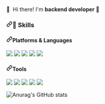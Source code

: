 <p dir="auto">
  <g-emoji class="g-emoji" alias="wave" fallback-src="https://github.githubassets.com/images/icons/emoji/unicode/1f44b.png">👋</g-emoji>&nbsp; Hi there! I'm <b>backend developer</b> <g-emoji class="g-emoji" alias="rocket" fallback-src="https://github.githubassets.com/images/icons/emoji/unicode/1f680.png">🚀</g-emoji><br>
</p>






<h3 dir="auto"><a id="user-content--skills" class="anchor" aria-hidden="true" href="#-skills"><svg class="octicon octicon-link" viewBox="0 0 16 16" version="1.1" width="16" height="16" aria-hidden="true"><path fill-rule="evenodd" d="M7.775 3.275a.75.75 0 001.06 1.06l1.25-1.25a2 2 0 112.83 2.83l-2.5 2.5a2 2 0 01-2.83 0 .75.75 0 00-1.06 1.06 3.5 3.5 0 004.95 0l2.5-2.5a3.5 3.5 0 00-4.95-4.95l-1.25 1.25zm-4.69 9.64a2 2 0 010-2.83l2.5-2.5a2 2 0 012.83 0 .75.75 0 001.06-1.06 3.5 3.5 0 00-4.95 0l-2.5 2.5a3.5 3.5 0 004.95 4.95l1.25-1.25a.75.75 0 00-1.06-1.06l-1.25 1.25a2 2 0 01-2.83 0z"></path></svg></a><g-emoji class="g-emoji" alias="muscle" fallback-src="https://github.githubassets.com/images/icons/emoji/unicode/1f4aa.png">💪</g-emoji> Skills</h3>
<h4 dir="auto"><a id="user-content-platforms--languages" class="anchor" aria-hidden="true" href="#platforms--languages"><svg class="octicon octicon-link" viewBox="0 0 16 16" version="1.1" width="16" height="16" aria-hidden="true"><path fill-rule="evenodd" d="M7.775 3.275a.75.75 0 001.06 1.06l1.25-1.25a2 2 0 112.83 2.83l-2.5 2.5a2 2 0 01-2.83 0 .75.75 0 00-1.06 1.06 3.5 3.5 0 004.95 0l2.5-2.5a3.5 3.5 0 00-4.95-4.95l-1.25 1.25zm-4.69 9.64a2 2 0 010-2.83l2.5-2.5a2 2 0 012.83 0 .75.75 0 001.06-1.06 3.5 3.5 0 00-4.95 0l-2.5 2.5a3.5 3.5 0 004.95 4.95l1.25-1.25a.75.75 0 00-1.06-1.06l-1.25 1.25a2 2 0 01-2.83 0z"></path></svg></a>Platforms &amp; Languages</h4>
<p dir="auto">
  <a target="_blank" rel="noopener noreferrer" href="https://camo.githubusercontent.com/783b78b980deec3fbd693fd61bc88b85065f9267e112fa4838489894800ef1ec/68747470733a2f2f696d672e736869656c64732e696f2f62616467652f416e64726f69642d3344444338343f7374796c653d666c61742d737175617265266c6f676f3d416e64726f6964266c6f676f436f6c6f723d7768697465"><img src="https://camo.githubusercontent.com/783b78b980deec3fbd693fd61bc88b85065f9267e112fa4838489894800ef1ec/68747470733a2f2f696d672e736869656c64732e696f2f62616467652f416e64726f69642d3344444338343f7374796c653d666c61742d737175617265266c6f676f3d416e64726f6964266c6f676f436f6c6f723d7768697465" data-canonical-src="https://img.shields.io/badge/Android-3DDC84?style=flat-square&amp;logo=Android&amp;logoColor=white" style="max-width: 100%;"></a>
  <a target="_blank" rel="noopener noreferrer" href="https://camo.githubusercontent.com/b447ce526d7703eb97f721e9e480ec3fab28c882cf968259b026ba1a71f01ee3/68747470733a2f2f696d672e736869656c64732e696f2f62616467652f694f532d3030303030303f7374796c653d666c61742d737175617265266c6f676f3d694f53266c6f676f436f6c6f723d7768697465"><img src="https://camo.githubusercontent.com/b447ce526d7703eb97f721e9e480ec3fab28c882cf968259b026ba1a71f01ee3/68747470733a2f2f696d672e736869656c64732e696f2f62616467652f694f532d3030303030303f7374796c653d666c61742d737175617265266c6f676f3d694f53266c6f676f436f6c6f723d7768697465" data-canonical-src="https://img.shields.io/badge/iOS-000000?style=flat-square&amp;logo=iOS&amp;logoColor=white" style="max-width: 100%;"></a>
  <a target="_blank" rel="noopener noreferrer" href="https://camo.githubusercontent.com/93451982fa429358d8bb327a9d88f216e3605483433afecb098d4e77271a3721/68747470733a2f2f696d672e736869656c64732e696f2f62616467652f52656163744e61746976652d3631444146423f7374796c653d666c61742d737175617265266c6f676f3d5265616374266c6f676f436f6c6f723d626c61636b"><img src="https://camo.githubusercontent.com/93451982fa429358d8bb327a9d88f216e3605483433afecb098d4e77271a3721/68747470733a2f2f696d672e736869656c64732e696f2f62616467652f52656163744e61746976652d3631444146423f7374796c653d666c61742d737175617265266c6f676f3d5265616374266c6f676f436f6c6f723d626c61636b" data-canonical-src="https://img.shields.io/badge/ReactNative-61DAFB?style=flat-square&amp;logo=React&amp;logoColor=black" style="max-width: 100%;"></a>
  <a target="_blank" rel="noopener noreferrer" href="https://camo.githubusercontent.com/0e0619b92a228069f62dafe1cf2db04f1022086a2853f392d9ddea54841f45de/68747470733a2f2f696d672e736869656c64732e696f2f62616467652f466c75747465722d3032353639423f7374796c653d666c61742d737175617265266c6f676f3d466c7574746572266c6f676f436f6c6f723d7768697465"><img src="https://camo.githubusercontent.com/0e0619b92a228069f62dafe1cf2db04f1022086a2853f392d9ddea54841f45de/68747470733a2f2f696d672e736869656c64732e696f2f62616467652f466c75747465722d3032353639423f7374796c653d666c61742d737175617265266c6f676f3d466c7574746572266c6f676f436f6c6f723d7768697465" data-canonical-src="https://img.shields.io/badge/Flutter-02569B?style=flat-square&amp;logo=Flutter&amp;logoColor=white" style="max-width: 100%;"></a>
  <a target="_blank" rel="noopener noreferrer" href="https://camo.githubusercontent.com/70f0ea4d1caca73bba8b57790380567d99b84a603370a9d8dd1c8726bd001fcc/68747470733a2f2f696d672e736869656c64732e696f2f62616467652f436f72646f76612d4538453845383f7374796c653d666c61742d737175617265266c6f676f3d417061636865253230436f72646f7661266c6f676f436f6c6f723d626c61636b"><img src="https://camo.githubusercontent.com/70f0ea4d1caca73bba8b57790380567d99b84a603370a9d8dd1c8726bd001fcc/68747470733a2f2f696d672e736869656c64732e696f2f62616467652f436f72646f76612d4538453845383f7374796c653d666c61742d737175617265266c6f676f3d417061636865253230436f72646f7661266c6f676f436f6c6f723d626c61636b" data-canonical-src="https://img.shields.io/badge/Cordova-E8E8E8?style=flat-square&amp;logo=Apache%20Cordova&amp;logoColor=black" style="max-width: 100%;"></a>
</p>





<h4 dir="auto"><a id="user-content-tools" class="anchor" aria-hidden="true" href="#tools"><svg class="octicon octicon-link" viewBox="0 0 16 16" version="1.1" width="16" height="16" aria-hidden="true"><path fill-rule="evenodd" d="M7.775 3.275a.75.75 0 001.06 1.06l1.25-1.25a2 2 0 112.83 2.83l-2.5 2.5a2 2 0 01-2.83 0 .75.75 0 00-1.06 1.06 3.5 3.5 0 004.95 0l2.5-2.5a3.5 3.5 0 00-4.95-4.95l-1.25 1.25zm-4.69 9.64a2 2 0 010-2.83l2.5-2.5a2 2 0 012.83 0 .75.75 0 001.06-1.06 3.5 3.5 0 00-4.95 0l-2.5 2.5a3.5 3.5 0 004.95 4.95l1.25-1.25a.75.75 0 00-1.06-1.06l-1.25 1.25a2 2 0 01-2.83 0z"></path></svg></a>Tools</h4>
<p dir="auto">
  <a target="_blank" rel="noopener noreferrer" href="https://camo.githubusercontent.com/89f2da131139dce431efcb98dab299bf4d02a2eaa9b911790be3fe7e5d57ab93/68747470733a2f2f696d672e736869656c64732e696f2f62616467652f5265616374697665582d4237313738433f7374796c653d666c61742d737175617265266c6f676f3d526561637469766558266c6f676f436f6c6f723d7768697465"><img src="https://camo.githubusercontent.com/89f2da131139dce431efcb98dab299bf4d02a2eaa9b911790be3fe7e5d57ab93/68747470733a2f2f696d672e736869656c64732e696f2f62616467652f5265616374697665582d4237313738433f7374796c653d666c61742d737175617265266c6f676f3d526561637469766558266c6f676f436f6c6f723d7768697465" data-canonical-src="https://img.shields.io/badge/ReactiveX-B7178C?style=flat-square&amp;logo=ReactiveX&amp;logoColor=white" style="max-width: 100%;"></a>
  <a target="_blank" rel="noopener noreferrer" href="https://camo.githubusercontent.com/aafe1e1870c19e6e2ad743650ad218e165e3e6dc83f0e6f00068d834d9c85881/68747470733a2f2f696d672e736869656c64732e696f2f62616467652f46697265626173652d4646434132383f7374796c653d666c61742d737175617265266c6f676f3d4669726562617365266c6f676f436f6c6f723d626c61636b"><img src="https://camo.githubusercontent.com/aafe1e1870c19e6e2ad743650ad218e165e3e6dc83f0e6f00068d834d9c85881/68747470733a2f2f696d672e736869656c64732e696f2f62616467652f46697265626173652d4646434132383f7374796c653d666c61742d737175617265266c6f676f3d4669726562617365266c6f676f436f6c6f723d626c61636b" data-canonical-src="https://img.shields.io/badge/Firebase-FFCA28?style=flat-square&amp;logo=Firebase&amp;logoColor=black" style="max-width: 100%;"></a>
  <a target="_blank" rel="noopener noreferrer" href="https://camo.githubusercontent.com/d03ae914f592e5deceab869575d099cb8d38ec3b6579281dfbf8d766dbf43f89/68747470733a2f2f696d672e736869656c64732e696f2f62616467652f5265616c6d2d3339343737463f7374796c653d666c61742d737175617265266c6f676f3d5265616c6d266c6f676f436f6c6f723d7768697465"><img src="https://camo.githubusercontent.com/d03ae914f592e5deceab869575d099cb8d38ec3b6579281dfbf8d766dbf43f89/68747470733a2f2f696d672e736869656c64732e696f2f62616467652f5265616c6d2d3339343737463f7374796c653d666c61742d737175617265266c6f676f3d5265616c6d266c6f676f436f6c6f723d7768697465" data-canonical-src="https://img.shields.io/badge/Realm-39477F?style=flat-square&amp;logo=Realm&amp;logoColor=white" style="max-width: 100%;"></a>
  <a target="_blank" rel="noopener noreferrer" href="https://camo.githubusercontent.com/25ce0a17688d8e048dbe96d10ee19ca6cc0256a207d8751824a6c833a57e4aa5/68747470733a2f2f696d672e736869656c64732e696f2f62616467652f426974726973652d3638334438373f7374796c653d666c61742d737175617265266c6f676f3d42697472697365266c6f676f436f6c6f723d7768697465"><img src="https://camo.githubusercontent.com/25ce0a17688d8e048dbe96d10ee19ca6cc0256a207d8751824a6c833a57e4aa5/68747470733a2f2f696d672e736869656c64732e696f2f62616467652f426974726973652d3638334438373f7374796c653d666c61742d737175617265266c6f676f3d42697472697365266c6f676f436f6c6f723d7768697465" data-canonical-src="https://img.shields.io/badge/Bitrise-683D87?style=flat-square&amp;logo=Bitrise&amp;logoColor=white" style="max-width: 100%;"></a>
  <a target="_blank" rel="noopener noreferrer" href="https://camo.githubusercontent.com/91271f210478908838baa7463daa6af4c78827b2d4d0a1ddfcdaf254b41edf87/68747470733a2f2f696d672e736869656c64732e696f2f62616467652f4769742d4630353033323f7374796c653d666c61742d737175617265266c6f676f3d476974266c6f676f436f6c6f723d7768697465"><img src="https://camo.githubusercontent.com/91271f210478908838baa7463daa6af4c78827b2d4d0a1ddfcdaf254b41edf87/68747470733a2f2f696d672e736869656c64732e696f2f62616467652f4769742d4630353033323f7374796c653d666c61742d737175617265266c6f676f3d476974266c6f676f436f6c6f723d7768697465" data-canonical-src="https://img.shields.io/badge/Git-F05032?style=flat-square&amp;logo=Git&amp;logoColor=white" style="max-width: 100%;"></a>
</p>


![Anurag's GitHub stats](https://github-readme-stats.vercel.app/api?username=tjdwjs23&show_icons=true&theme=radical)
